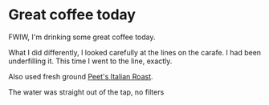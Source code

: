 # Great coffee today
FWIW, I'm drinking some great coffee today. 

What I did differently, I looked carefully at the lines on the carafe. I had been underfilling it. This time I went to the line, exactly.

Also used fresh ground <a href="https://www.peets.com/italian-roast">Peet's Italian Roast</a>. 

The water was straight out of the tap, no filters

